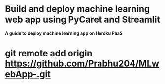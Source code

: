 # Build and deploy machine learning web app using PyCaret and Streamlit
#### A guide to deploy machine learning app on Heroku PaaS

# git remote add origin https://github.com/Prabhu204/MLwebApp-.git